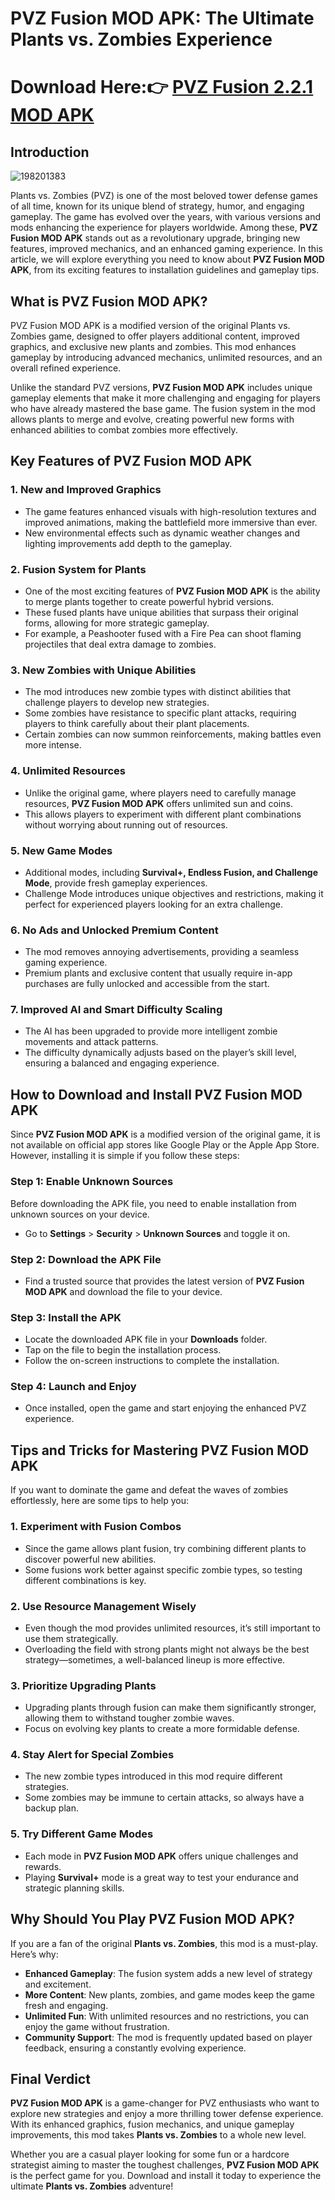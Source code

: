 # PVZ Fusion MOD APK: The Ultimate Plants vs. Zombies Experience

# Download Here:👉 [PVZ Fusion 2.2.1 MOD APK](https://tinyurl.com/pryjdaf5)

## Introduction

![198201383](https://github.com/user-attachments/assets/2fd14246-922d-4cdc-96dd-10a0313c3214)

Plants vs. Zombies (PVZ) is one of the most beloved tower defense games of all time, known for its unique blend of strategy, humor, and engaging gameplay. The game has evolved over the years, with various versions and mods enhancing the experience for players worldwide. Among these, **PVZ Fusion MOD APK** stands out as a revolutionary upgrade, bringing new features, improved mechanics, and an enhanced gaming experience. In this article, we will explore everything you need to know about **PVZ Fusion MOD APK**, from its exciting features to installation guidelines and gameplay tips.

## What is PVZ Fusion MOD APK?

PVZ Fusion MOD APK is a modified version of the original Plants vs. Zombies game, designed to offer players additional content, improved graphics, and exclusive new plants and zombies. This mod enhances gameplay by introducing advanced mechanics, unlimited resources, and an overall refined experience.

Unlike the standard PVZ versions, **PVZ Fusion MOD APK** includes unique gameplay elements that make it more challenging and engaging for players who have already mastered the base game. The fusion system in the mod allows plants to merge and evolve, creating powerful new forms with enhanced abilities to combat zombies more effectively.

## Key Features of PVZ Fusion MOD APK

### 1. **New and Improved Graphics**
   - The game features enhanced visuals with high-resolution textures and improved animations, making the battlefield more immersive than ever.
   - New environmental effects such as dynamic weather changes and lighting improvements add depth to the gameplay.

### 2. **Fusion System for Plants**
   - One of the most exciting features of **PVZ Fusion MOD APK** is the ability to merge plants together to create powerful hybrid versions.
   - These fused plants have unique abilities that surpass their original forms, allowing for more strategic gameplay.
   - For example, a Peashooter fused with a Fire Pea can shoot flaming projectiles that deal extra damage to zombies.

### 3. **New Zombies with Unique Abilities**
   - The mod introduces new zombie types with distinct abilities that challenge players to develop new strategies.
   - Some zombies have resistance to specific plant attacks, requiring players to think carefully about their plant placements.
   - Certain zombies can now summon reinforcements, making battles even more intense.

### 4. **Unlimited Resources**
   - Unlike the original game, where players need to carefully manage resources, **PVZ Fusion MOD APK** offers unlimited sun and coins.
   - This allows players to experiment with different plant combinations without worrying about running out of resources.

### 5. **New Game Modes**
   - Additional modes, including **Survival+, Endless Fusion, and Challenge Mode**, provide fresh gameplay experiences.
   - Challenge Mode introduces unique objectives and restrictions, making it perfect for experienced players looking for an extra challenge.

### 6. **No Ads and Unlocked Premium Content**
   - The mod removes annoying advertisements, providing a seamless gaming experience.
   - Premium plants and exclusive content that usually require in-app purchases are fully unlocked and accessible from the start.

### 7. **Improved AI and Smart Difficulty Scaling**
   - The AI has been upgraded to provide more intelligent zombie movements and attack patterns.
   - The difficulty dynamically adjusts based on the player’s skill level, ensuring a balanced and engaging experience.

## How to Download and Install PVZ Fusion MOD APK

Since **PVZ Fusion MOD APK** is a modified version of the original game, it is not available on official app stores like Google Play or the Apple App Store. However, installing it is simple if you follow these steps:

### **Step 1: Enable Unknown Sources**
Before downloading the APK file, you need to enable installation from unknown sources on your device.
   - Go to **Settings** > **Security** > **Unknown Sources** and toggle it on.

### **Step 2: Download the APK File**
   - Find a trusted source that provides the latest version of **PVZ Fusion MOD APK** and download the file to your device.

### **Step 3: Install the APK**
   - Locate the downloaded APK file in your **Downloads** folder.
   - Tap on the file to begin the installation process.
   - Follow the on-screen instructions to complete the installation.

### **Step 4: Launch and Enjoy**
   - Once installed, open the game and start enjoying the enhanced PVZ experience.

## Tips and Tricks for Mastering PVZ Fusion MOD APK

If you want to dominate the game and defeat the waves of zombies effortlessly, here are some tips to help you:

### 1. **Experiment with Fusion Combos**
   - Since the game allows plant fusion, try combining different plants to discover powerful new abilities.
   - Some fusions work better against specific zombie types, so testing different combinations is key.

### 2. **Use Resource Management Wisely**
   - Even though the mod provides unlimited resources, it’s still important to use them strategically.
   - Overloading the field with strong plants might not always be the best strategy—sometimes, a well-balanced lineup is more effective.

### 3. **Prioritize Upgrading Plants**
   - Upgrading plants through fusion can make them significantly stronger, allowing them to withstand tougher zombie waves.
   - Focus on evolving key plants to create a more formidable defense.

### 4. **Stay Alert for Special Zombies**
   - The new zombie types introduced in this mod require different strategies.
   - Some zombies may be immune to certain attacks, so always have a backup plan.

### 5. **Try Different Game Modes**
   - Each mode in **PVZ Fusion MOD APK** offers unique challenges and rewards.
   - Playing **Survival+** mode is a great way to test your endurance and strategic planning skills.

## Why Should You Play PVZ Fusion MOD APK?

If you are a fan of the original **Plants vs. Zombies**, this mod is a must-play. Here’s why:
   - **Enhanced Gameplay**: The fusion system adds a new level of strategy and excitement.
   - **More Content**: New plants, zombies, and game modes keep the game fresh and engaging.
   - **Unlimited Fun**: With unlimited resources and no restrictions, you can enjoy the game without frustration.
   - **Community Support**: The mod is frequently updated based on player feedback, ensuring a constantly evolving experience.

## Final Verdict

**PVZ Fusion MOD APK** is a game-changer for PVZ enthusiasts who want to explore new strategies and enjoy a more thrilling tower defense experience. With its enhanced graphics, fusion mechanics, and unique gameplay improvements, this mod takes **Plants vs. Zombies** to a whole new level.

Whether you are a casual player looking for some fun or a hardcore strategist aiming to master the toughest challenges, **PVZ Fusion MOD APK** is the perfect game for you. Download and install it today to experience the ultimate **Plants vs. Zombies** adventure!

